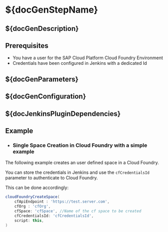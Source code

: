 # ${docGenStepName}

## ${docGenDescription}

## Prerequisites

* You have a user for the SAP Cloud Platform Cloud Foundry Environment
* Credentials have been configured in Jenkins with a dedicated Id

## ${docGenParameters}

## ${docGenConfiguration}

## ${docJenkinsPluginDependencies}

## Example

* ### Single Space Creation in Cloud Foundry with a simple example

The following example creates an user defined space in a Cloud Foundry.

You can store the credentials in Jenkins and use the `cfCredentialsId` parameter to authenticate to Cloud Foundry.

This can be done accordingly:

```groovy
cloudFoundryCreateSpace(
    cfApiEndpoint : 'https://test.server.com',
    cfOrg : 'cfOrg',
    cfSpace: 'cfSpace', //Name of the cf space to be created
    cfCredentialsId: 'cfCredentialsId',
    script: this,
)
```
